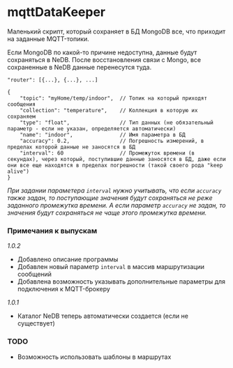 # mqttDataKeeper

Маленький скрипт, который сохраняет в БД MongoDB все, что приходит на заданные MQTT-топики. 

Если MongoDB по какой-то причине недоступна, данные будут сохраняться в NeDB. После восстановления связи с Mongo, все сохраненные в NeDB данные перенесутся туда.

```
"router": [{...}, {...}, ...]

{
	"topic": "myHome/temp/indoor",  // Топик на который приходят сообщения
	"collection": "temperature",    // Коллекция в которую их сохраняем
	"type": "float",                // Тип данных (не обязательный параметр - если не указан, определяется автоматически)
	"name": "indoor",               // Имя параметра в БД
	"accuracy": 0.2,                // Погрешность измерений, в пределах которой данные не заносятся в БД
	"interval": 60                  // Промежуток времени (в секундах), через который, поступившие данные заносятся в БД, даже если они все еще находятся в пределах погрешности (такой своего рода "keep alive")
}
```

*При задании параметера `interval` нужно учитывать, что если `accuracy` также задан, то поступающие значения будут сохраняться не реже заданного промежутка времени. А если параметр `accuracy` не задан, то значения будут сохраняться не чаще этого промежутка времени.*

### Примечания к выпускам

*1.0.2*
- Добавлено описание программы
- Добавлен новый параметр `interval` в массив маршрутизации сообщений
- Добавлена возможность указывать дополнительные параметры для подключения к MQTT-брокеру

*1.0.1*
- Каталог NeDB теперь автоматически создается (если не существует)

### TODO

- Возможность использовать шаблоны в маршрутах
